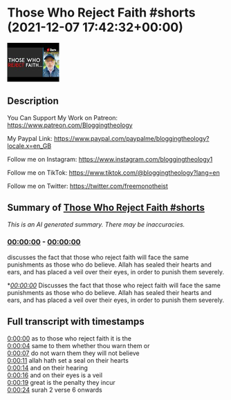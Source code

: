 # Those Who Reject Faith #shorts (2021-12-07 17:42:32+00:00)

![alt Those Who Reject Faith #shorts](c6_PVUhW3zQ.jpg "Those Who Reject Faith #shorts")

## Description

You Can Support My Work on Patreon:
https://www.patreon.com/Bloggingtheology

My Paypal Link: 
https://www.paypal.com/paypalme/bloggingtheology?locale.x=en_GB

Follow me on Instagram:
https://www.instagram.com/bloggingtheology1

Follow me on TikTok:
https://www.tiktok.com/@bloggingtheology?lang=en

Follow me on Twitter:
https://twitter.com/freemonotheist

## Summary of [Those Who Reject Faith #shorts](https://www.youtube.com/watch?v=c6_PVUhW3zQ)


*This is an AI generated summary. There may be inaccuracies. [](/)*

### [00:00:00](https://www.youtube.com/watch?v=c6_PVUhW3zQ&t=0) - [00:00:00](https://www.youtube.com/watch?v=c6_PVUhW3zQ&t=0)

 discusses the fact that those who reject faith will face the same punishments as those who do believe. Allah has sealed their hearts and ears, and has placed a veil over their eyes, in order to punish them severely.

**[00:00:00](https://www.youtube.com/watch?v=c6_PVUhW3zQ&t=0)* Discusses the fact that those who reject faith will face the same punishments as those who do believe. Allah has sealed their hearts and ears, and has placed a veil over their eyes, in order to punish them severely.

## Full transcript with timestamps

[0:00:00](https://youtu.be/c6_PVUhW3zQ?t=0) as to those who reject faith it is the  
[0:00:04](https://youtu.be/c6_PVUhW3zQ?t=4) same to them whether thou warn them or  
[0:00:07](https://youtu.be/c6_PVUhW3zQ?t=7) do not warn them they will not believe  
[0:00:11](https://youtu.be/c6_PVUhW3zQ?t=11) allah hath set a seal on their hearts  
[0:00:14](https://youtu.be/c6_PVUhW3zQ?t=14) and on their hearing  
[0:00:16](https://youtu.be/c6_PVUhW3zQ?t=16) and on their eyes is a veil  
[0:00:19](https://youtu.be/c6_PVUhW3zQ?t=19) great is the penalty they incur  
[0:00:24](https://youtu.be/c6_PVUhW3zQ?t=24) surah 2 verse 6 onwards  
